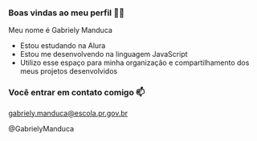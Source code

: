 ### Boas vindas ao meu perfil 🌻💛

 Meu nome é Gabriely Manduca

- Estou estudando na Alura
- Estou me desenvolvendo na linguagem JavaScript
- Utilizo esse espaço para minha organização e compartilhamento dos meus projetos desenvolvidos

 ### Você entrar em contato comigo 📫

gabriely.manduca@escola.pr.gov.br

@GabrielyManduca
